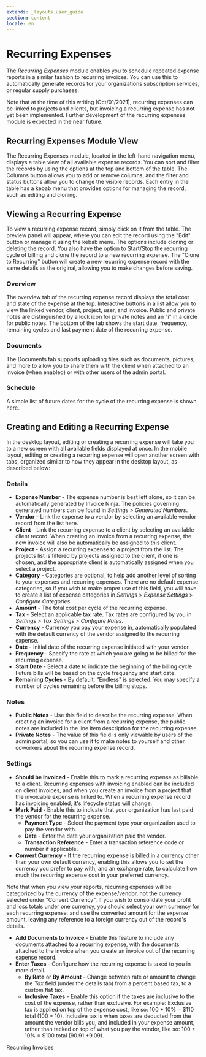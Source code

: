 ```yaml
---
extends: _layouts.user_guide
section: content
locale: en
---
```


# Recurring Expenses

The *Recurring Expenses* module enables you to schedule repeated expense reports in a similar fashion to recurring invoices.  You can use this to automatically generate records for your organizations subscription services, or regular supply purchases.  

<x-warning>

Note that at the time of this writing (Oct/01/2021), recurring expenses can be linked to projects and clients, but invoicing a recurring expense has not yet been implemented.  Further development of the recurring expenses module is expected in the near future.  

</x-warning>

## Recurring Expenses Module View

The Recurring Expenses module, located in the left-hand navigation menu, displays a table view of all available expense records. You can sort and filter the records by using the options at the top and bottom of the table. The Columns button allows you to add or remove columns, and the filter and status buttons allow you to change the visible records. Each entry in the table has a kebab menu that provides options for managing the record, such as editing and cloning.

## Viewing a Recurring Expense

To view a recurring expense record, simply click on it from the table. The preview panel will appear, where you can edit the record using the "Edit" button or manage it using the kebab menu. The options include cloning or deleting the record. You also have the option to Start/Stop the recurring cycle of billing and clone the record to a new recurring expense. The "Clone to Recurring" button will create a new recurring expense record with the same details as the original, allowing you to make changes before saving.

### Overview

The overview tab of the recurring expense record displays the total cost and state of the expense at the top. Interactive buttons in a list allow you to view the linked vendor, client, project, user, and invoice. Public and private notes are distinguished by a lock icon for private notes and an "i" in a circle for public notes. The bottom of the tab shows the start date, frequency, remaining cycles and last payment date of the recurring expense.

### Documents

The Documents tab supports uploading files such as documents, pictures, and more to allow you to share them with the client when attached to an invoice (when enabled) or with other users of the admin portal.

### Schedule

A simple list of future dates for the cycle of the recurring expense is shown here.

## Creating and Editing a Recurring Expense

In the desktop layout, editing or creating a recurring expense will take you to a new screen with all available fields displayed at once.  In the mobile layout, editing or creating a recurring expense will open another screen with tabs, organized similar to how they appear in the desktop layout, as described below:

### Details

* **Expense Number** - The expense number is best left alone, so it can be automatically generated by Invoice Ninja.  The policies governing generated numbers can be found in *Settings* > *Generated Numbers*.
* **Vendor** - Link the expense to a vendor by selecting an available vendor record from the list here.
* **Client** - Link the recurring expense to a client by selecting an available client record.  When creating an invoice from a recurring expense, the new invoice will also be automatically be assigned to this client.
* **Project** - Assign a recurring expense to a project from the list.  The projects list is filtered by projects assigned to the client, if one is chosen, and the appropriate client is automatically assigned when you select a project.
* **Category** - Categories are optional, to help add another level of sorting to your expenses and recurring expenses.  There are no default expense categories, so if you wish to make proper use of this field, you will have to create a list of expense categories in *Settings* > *Expense Settings* > *Configure Categories*.
* **Amount** - The total cost per cycle of the recurring expense.
* **Tax** - Select an applicable tax rate.  Tax rates are configured by you in *Settings* > *Tax Settings* > *Configure Rates*.
* **Currency** - Currency you pay your expense in, automatically populated with the default currency of the vendor assigned to the recurring expense.
* **Date** - Initial date of the recurring expense initiated with your vendor.  
* **Frequency** - Specify the rate at which you are going to be billed for the recurring expense.
* **Start Date** - Select a date to indicate the beginning of the billing cycle.  Future bills will be based on the cycle frequency and start date.
* **Remaining Cycles** - By default, "Endless" is selected.  You may specify a number of cycles remaining before the billing stops.

### Notes

* **Public Notes** - Use this field to describe the recurring expense.  When creating an invoice for a client from a recurring expense, the public notes are included in the line item description for the recurring expense.
* **Private Notes** - The value of this field is only viewable by users of the admin portal, so you can use it to make notes to yourself and other coworkers about the recurring expense record.

### Settings

* **Should be Invoiced** - Enable this to mark a recurring expense as billable to a client.  Recurring expenses with invoicing enabled can be included on client invoices, and when you create an invoice from a project that the invoicable expense is linked to.  When a recurring expense record has invoicing enabled, it's lifecycle status will change.
* **Mark Paid** - Enable this to indicate that your organization has last paid the vendor for the recurring expense.
  * **Payment Type** - Select the payment type your organization used to pay the vendor with.
  * **Date** - Enter the date your organization paid the vendor.
  * **Transaction Reference** - Enter a transaction reference code or number if applicable.
* **Convert Currency** - If the recurring expense is billed in a currency other than your own default currency, enabling this allows you to set the currency you prefer to pay with, and an exchange rate, to calculate how much the recurring expense cost in your preferred currency.  

<x-warning>

Note that when you view your reports, recurring expenses will be categorized by the currency of the expense/vendor, not the currency selected under "Convert Currency".  If you wish to consolidate your profit and loss totals under one currency, you should select your own currency for each recurring expense, and use the converted amount for the expense amount, leaving any reference to a foreign currency out of the record's details.

</x-warning>

* **Add Documents to Invoice** - Enable this feature to include any documents attached to a recurring expense, with the documents attached to the invoice when you create an invoice out of the recurring expense record.
* **Enter Taxes** - Configure how the recurring expense is taxed to you in more detail.
  * **By Rate** or **By Amount** - Change between rate or amount to change the *Tax* field (under the details tab) from a percent based tax, to a custom flat tax.
  * **Inclusive Taxes** - Enable this option if the taxes are inclusive to the cost of the expense, rather than exclusive.  For example:  Exclusive tax is applied on top of the expense cost, like so: 100 + 10% = $110 total (100 + 10).  Inclusive tax is when taxes are deducted from the amount the vendor bills you, and included in your expense amount, rather than tacked on top of what you pay the vendor, like so:  100 + 10% = $100 total (90.91 +9.09).

<x-next url=/en/recurring-invoices>Recurring Invoices</x-next>